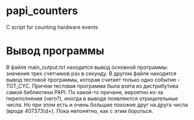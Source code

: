 # papi_counters
C script for counting hardware events

# Вывод программы
В файле main_output.txt находится вывод основной программы: значения трех счетчиков раз в секунду. 
В другом файле находится вывод тестовой программы, которая считает только одно событие - TOT_CYC. Причем тестовая программа
была взята из дистрибутива самой библиотеки PAPI.
По какой-то причине, вероятно
из-за переполнения (чего?), иногда в выводе появляются отрицательные числа. Но при этом есть и очень большие похожие друг на
друга числа (вроде 407373\d+). Пока непонятно, как с этим бороться.
